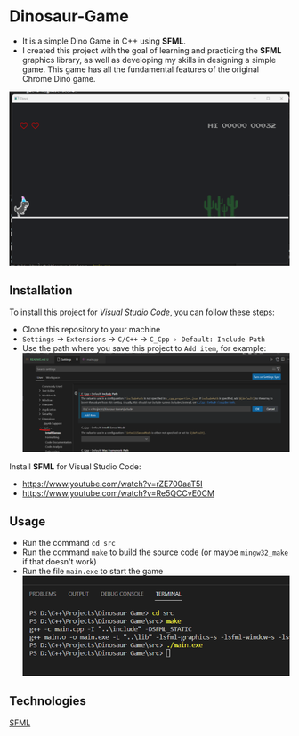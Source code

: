 # Dinosaur-Game

- It is a simple Dino Game in C++ using **SFML**.
- I created this project with the goal of learning and practicing the **SFML** graphics library, as well as developing my skills in designing a simple game. This game has all the fundamental features of the original Chrome Dino game.
<img src="./resources/Image/screenGame.png">

## Installation

To install this project for *Visual Studio Code*, you can follow these steps:
* Clone this repository to your machine
* `Settings` → `Extensions` → `C/C++` → `C_Cpp › Default: Include Path`
* Use the path where you save this project to `Add item`, for example:
    <img src="./resources/Image/Include_Path.png">

Install **SFML** for Visual Studio Code:
- https://www.youtube.com/watch?v=rZE700aaT5I
- https://www.youtube.com/watch?v=Re5QCCvE0CM

## Usage

* Run the command `cd src` 
* Run the command `make` to build the source code (or maybe `mingw32_make` if that doesn't work)
* Run the file `main.exe` to start the game
    <img src="./resources/Image/terminal_VSCode.png">

## Technologies

[SFML](https://www.sfml-dev.org/tutorials/2.6/)

